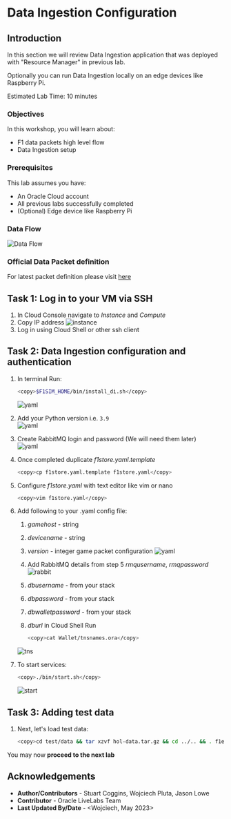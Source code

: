 # Data Ingestion Configuration

## Introduction

In this section we will review Data Ingestion application that was deployed with "Resource Manager" in previous lab.

Optionally you can run Data Ingestion locally on an edge devices like Raspberry Pi.

Estimated Lab Time: 10 minutes

### Objectives

In this workshop, you will learn about:

* F1 data packets high level flow
* Data Ingestion setup

### Prerequisites

This lab assumes you have:

* An Oracle Cloud account
* All previous labs successfully completed
* (Optional) Edge device like Raspberry Pi

### Data Flow

![Data Flow](images/flow.png)  

### Official Data Packet definition

For latest packet definition please visit [here](https://racinggames.gg/f1/f1-22-update-117-patch-notes/)

## Task 1: Log in to your VM via SSH

1. In Cloud Console navigate to _Instance_ and _Compute_
2. Copy IP address
   ![instance](images/instance.png)  
3. Log in using Cloud Shell or other ssh client

## Task 2: Data Ingestion configuration and authentication

1. In terminal Run:  

      ```bash
      <copy>$F1SIM_HOME/bin/install_di.sh</copy>
      ```

    ![yaml](images/install.gif)

2. Add your Python version i.e. `3.9`  
   ![yaml](images/python.gif)  
3. Create RabbitMQ login and password (We will need them later)  
   ![yaml](images/messaging.gif)
4. Once completed duplicate _f1store.yaml.template_

      ```bash
      <copy>cp f1store.yaml.template f1store.yaml</copy>
      ```

5. Configure _f1store.yaml_ with text editor like vim or nano  

      ```bash
      <copy>vim f1store.yaml</copy>
      ```

6. Add following to your .yaml config file:
   1. _gamehost_ - string
   2. _devicename_ - string
   3. _version_ - integer game packet configuration
    ![yaml](images/yaml.gif)  
   4. Add RabbitMQ details from step 5 _rmqusername_, _rmqpassword_
    ![rabbit](images/rabbit.gif)  
   5. _dbusername_ - from your stack
   6. _dbpassword_ - from your stack
   7. _dbwalletpassword_ - from your stack
   8. _dburl_ in Cloud Shell Run

      ```bash
      <copy>cat Wallet/tnsnames.ora</copy>
      ```

    ![tns](images/tns.png)

7. To start services:

      ```bash
      <copy>./bin/start.sh</copy>
      ```

   ![start](images/start.png)  

## Task 3: Adding test data

1. Next, let's load test data:

      ```bash
      <copy>cd test/data && tar xzvf hol-data.tar.gz && cd ../.. && . f1env.sh && python3.9 test/main.py localhost test/data/miami</copy>
      ```

You may now **proceed to the next lab**


## Acknowledgements

- **Author/Contributors** -  Stuart Coggins, Wojciech Pluta, Jason Lowe
- **Contributor** - Oracle LiveLabs Team
- **Last Updated By/Date** - <Wojciech, May 2023>